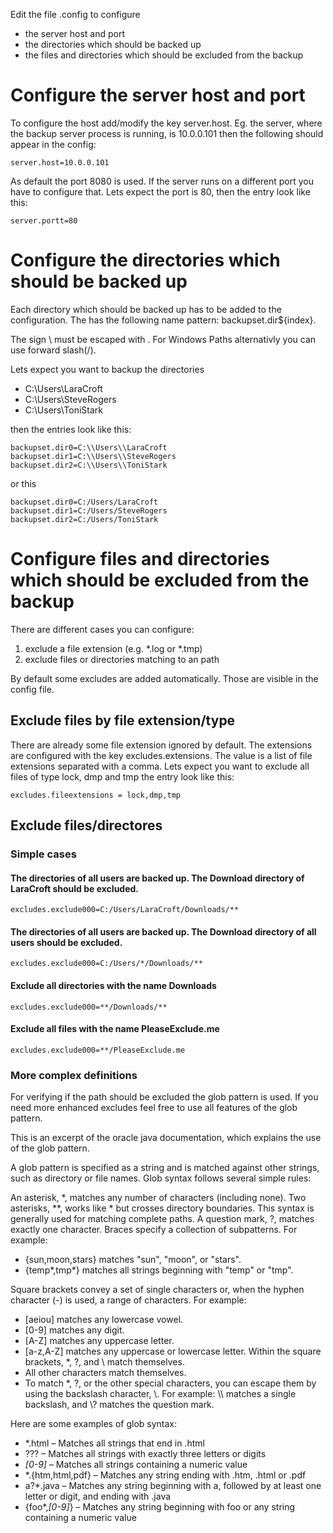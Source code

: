 Edit the file .config to configure 

* the server host and port
* the directories which should be backed up
* the files and directories which should be excluded from the backup

# Configure the server host and port

To configure the host add/modify the key server.host. Eg. the server, where the backup server process is running, is 10.0.0.101 then the following should appear in the config:
```
server.host=10.0.0.101
```

As default the port 8080 is used. If the server runs on a different port you have to configure that. Lets expect the port is 80, then the entry look like this:
```
server.portt=80
```

# Configure the directories which should be backed up
Each directory which should be backed up has to be added to the configuration. The has the following name pattern: 
backupset.dir${index}.

The sign \ must be escaped with \. For Windows Paths alternativly you can use forward slash(/).

Lets expect you want to backup the directories
* C:\Users\LaraCroft
* C:\Users\SteveRogers
* C:\Users\ToniStark

then the entries look like this:
```
backupset.dir0=C:\\Users\\LaraCroft
backupset.dir1=C:\\Users\\SteveRogers
backupset.dir2=C:\\Users\\ToniStark
```
or this
```
backupset.dir0=C:/Users/LaraCroft
backupset.dir1=C:/Users/SteveRogers
backupset.dir2=C:/Users/ToniStark
```
# Configure files and directories which should be excluded from the backup
There are different cases you can configure:
1. exclude a file extension (e.g. *.log or *.tmp)
2. exclude files or directories matching to an path

By default some excludes are added automatically. Those are visible in the config file.

## Exclude files by file extension/type
There are already some file extension ignored by default. The extensions are configured with the key excludes.extensions.
The value is a list of file extensions separated with a comma.
Lets expect you want to exclude all files of type lock, dmp and tmp the entry look like this:
```
excludes.fileextensions = lock,dmp,tmp
```

## Exclude files/directores
### Simple cases
#### The directories of all users are backed up. The Download directory of LaraCroft should be excluded.
``` 
excludes.exclude000=C:/Users/LaraCroft/Downloads/**
```
#### The directories of all users are backed up. The Download directory of all users should be excluded.
``` 
excludes.exclude000=C:/Users/*/Downloads/**
```
#### Exclude all directories with the name Downloads
```
excludes.exclude000=**/Downloads/**
```
#### Exclude all files with the name PleaseExclude.me
```
excludes.exclude000=**/PleaseExclude.me
```

### More complex definitions
For verifying if the path should be excluded the glob pattern is used. If you need more enhanced excludes feel free
to use all features of the glob pattern.

This is an excerpt of the oracle java documentation, which explains the use of the glob pattern. 

A glob pattern is specified as a string and is matched against other strings, such as directory or file names. Glob syntax follows several simple rules:

An asterisk, *, matches any number of characters (including none).
Two asterisks, **, works like * but crosses directory boundaries. This syntax is generally used for matching complete paths.
A question mark, ?, matches exactly one character.
Braces specify a collection of subpatterns. For example:
* {sun,moon,stars} matches "sun", "moon", or "stars".
* {temp*,tmp*} matches all strings beginning with "temp" or "tmp".

Square brackets convey a set of single characters or, when the hyphen character (-) is used, a range of characters. For example:
* [aeiou] matches any lowercase vowel.
* [0-9] matches any digit.
* [A-Z] matches any uppercase letter.
* [a-z,A-Z] matches any uppercase or lowercase letter.
Within the square brackets, *, ?, and \ match themselves.
* All other characters match themselves.
* To match *, ?, or the other special characters, you can escape them by using the backslash character, \\. For example: \\\\ matches a single backslash, and \\? matches the question mark.

Here are some examples of glob syntax:

* *.html – Matches all strings that end in .html
* ??? – Matches all strings with exactly three letters or digits
* *[0-9]* – Matches all strings containing a numeric value
* *.{htm,html,pdf} – Matches any string ending with .htm, .html or .pdf
* a?*.java – Matches any string beginning with a, followed by at least one letter or digit, and ending with .java
* {foo*,*[0-9]*} – Matches any string beginning with foo or any string containing a numeric value

